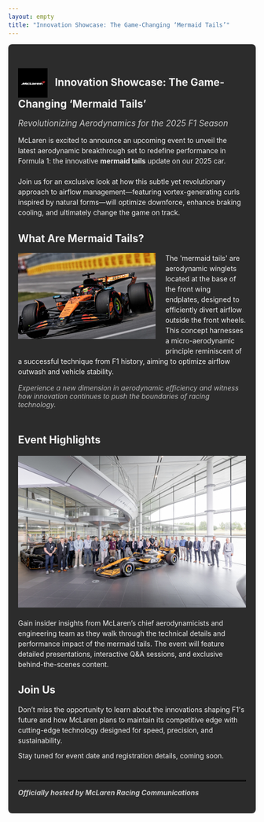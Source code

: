 ```yaml
---
layout: empty
title: "Innovation Showcase: The Game-Changing ‘Mermaid Tails’"
---
```


  <div style="background-color: #2c2c2c; padding: 20px; border-radius: 8px; color: #f0f0f0; max-width: 780px; margin: 0 auto;">


<h2><img src="images/mclaren.svg" alt="McLaren Logo" width="60" style="vertical-align: middle; margin-right:10px;" /> Innovation Showcase: The Game-Changing ‘Mermaid Tails’</h2>

<span style="font-size: 1.2em; font-style: italic; color: #ccc;">Revolutionizing Aerodynamics for the 2025 F1 Season</span>

<p style="margin-top: 1em; margin-bottom: 1.5em; line-height: 1.5;">McLaren is excited to announce an upcoming event to unveil the latest aerodynamic breakthrough set to redefine performance in Formula 1: the innovative <b>mermaid tails</b> update on our 2025 car.</p>

<p style="line-height: 1.5; margin-bottom: 1.5em;">Join us for an exclusive look at how this subtle yet revolutionary approach to airflow management—featuring vortex-generating curls inspired by natural forms—will optimize downforce, enhance braking cooling, and ultimately change the game on track.</p>

<h2>What Are Mermaid Tails?</h2>

<img src="images/mclaren_mermaid_tails.png" alt="Mermaid Tails Aerodynamics Concept" width="280" style="float:left; margin-right:20px; margin-bottom:15px;" />

<p style="line-height: 1.5;">The 'mermaid tails' are aerodynamic winglets located at the base of the front wing endplates, designed to efficiently divert airflow outside the front wheels. This concept harnesses a micro-aerodynamic principle reminiscent of a successful technique from F1 history, aiming to optimize airflow outwash and vehicle stability.</p>

<p style="font-style: italic; color: #bbb; margin-top: 0; margin-bottom: 1.5em;">Experience a new dimension in aerodynamic efficiency and witness how innovation continues to push the boundaries of racing technology.</p>

<div style="clear: both;"></div>

<h2>Event Highlights</h2>

<img src="images/mclaren_event.png" width="600" style="display: block; margin: 20px auto 1.5em auto;" />

<p style="line-height: 1.5;">Gain insider insights from McLaren’s chief aerodynamicists and engineering team as they walk through the technical details and performance impact of the mermaid tails. The event will feature detailed presentations, interactive Q&A sessions, and exclusive behind-the-scenes content.</p>

<h2>Join Us</h2>

<p style="line-height: 1.5;">Don’t miss the opportunity to learn about the innovations shaping F1's future and how McLaren plans to maintain its competitive edge with cutting-edge technology designed for speed, precision, and sustainability.</p>

<p style="line-height: 1;">Stay tuned for event date and registration details, coming soon.</p>

<hr style="border: 0.5px solid black; margin-top: 3em; margin-bottom: 1em;" />

<p style="font-style: italic; font-weight: bold; color: #ccc; margin-top: 0;">Officially hosted by McLaren Racing Communications</p>

</div>
